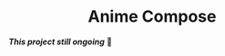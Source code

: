 <center>
    <h1>Anime Compose</h1>
</center>

<strong><em>This project still ongoing</em></strong> 🚧
